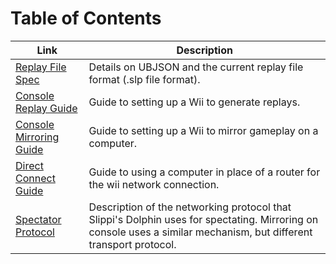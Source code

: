 # Table of Contents

| Link | Description |
| ---- | ----------- |
| [Replay File Spec](https://github.com/project-slippi/slippi-wiki/blob/master/SPEC.md) | Details on UBJSON and the current replay file format (.slp file format). |
| [Console Replay Guide](https://github.com/project-slippi/slippi-wiki/blob/master/CONSOLE_REPLAYS.md) | Guide to setting up a Wii to generate replays. |
| [Console Mirroring Guide](https://github.com/project-slippi/slippi-wiki/blob/master/CONSOLE_MIRRORING.md) | Guide to setting up a Wii to mirror gameplay on a computer. |
| [Direct Connect Guide](https://github.com/project-slippi/slippi-wiki/blob/master/DIRECT_CONNECT.md) | Guide to using a computer in place of a router for the wii network connection. |
|[Spectator Protocol](SPECTATOR_PROTOCOL.md)| Description of the networking protocol that Slippi's Dolphin uses for spectating. Mirroring on console uses a similar mechanism, but different transport protocol.|
